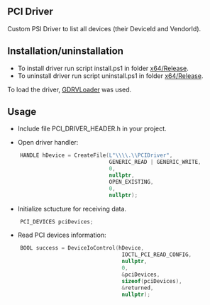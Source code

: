 ## PCI Driver

Custom PSI Driver to list all devices (their DeviceId and VendorId).

## Installation/uninstallation

- To install driver run script install.ps1 in folder [x64/Release](https://github.com/allapugacheva/PCIDriver/tree/main/x64/Release).
- To uninstall driver run script uninstall.ps1 in folder [x64/Release](https://github.com/allapugacheva/PCIDriver/tree/main/x64/Release).

To load the driver, [GDRVLoader](https://github.com/zer0condition/GDRVLoader/tree/master) was used.

## Usage

- Include file PCI_DRIVER_HEADER.h in your project.

- Open driver handler:
```CPP
    HANDLE hDevice = CreateFile(L"\\\\.\\PCIDriver",
                                GENERIC_READ | GENERIC_WRITE,
                                0,
                                nullptr,
                                OPEN_EXISTING,
                                0,
                                nullptr);
```

- Initialize sctucture for receiving data.
```CPP
    PCI_DEVICES pciDevices;
```

- Read PCI devices information:
```CPP
    BOOL success = DeviceIoControl(hDevice,
                                    IOCTL_PCI_READ_CONFIG,
                                    nullptr,
                                    0,
                                    &pciDevices,
                                    sizeof(pciDevices),
                                    &returned,
                                    nullptr);
```